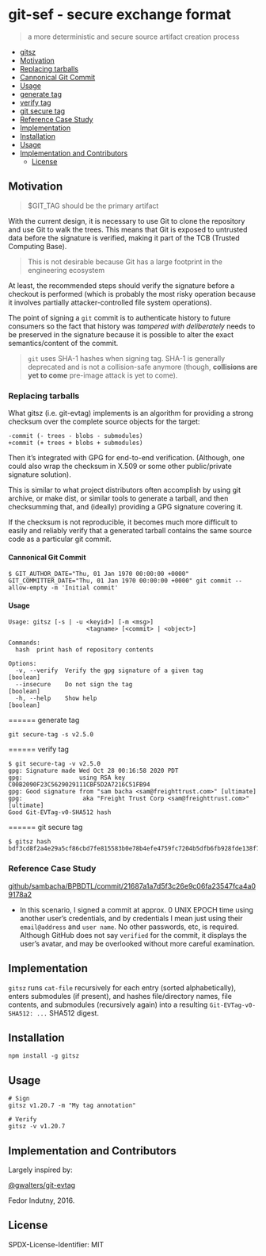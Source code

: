 git-sef - secure exchange format
=====

> a more deterministic and secure source artifact creation process
-   [gitsz](#gitsz)
-   [Motivation](#motivation)
-   [Replacing tarballs](#replacing-tarballs)
-   [Cannonical Git Commit](#cannonical-git-commit)
-   [Usage](#usage)
-   [generate tag](#generate-tag)
-   [verify tag](#verify-tag)
-   [git secure tag](#git-secure-tag)
-   [Reference Case Study](#reference-case-study)
-   [Implementation](#implementation)
-   [Installation](#installation)
-   [Usage](#usage-1)
-   [Implementation and
Contributors](#implementation-and-contributors)
    -   [License](#license)

Motivation
----------

> $GIT\_TAG should be the primary artifact

With the current design, it is necessary to use Git to clone the
repository and use Git to walk the trees. This means that Git is exposed
to untrusted data before the signature is verified, making it part of
the TCB (Trusted Computing Base).

> This is not desirable because Git has a large footprint in the
> engineering ecosystem

At least, the recommended steps should verify the signature before a
checkout is performed (which is probably the most risky operation
because it involves partially attacker-controlled file system
operations).

The point of signing a `git` commit is to authenticate history to future
consumers so the fact that history was *tampered with deliberately*
needs to be preserved in the signature because it is possible to alter
the exact semantics/content of the commit.

> `git` uses SHA-1 hashes when signing tag. SHA-1 is generally
> deprecated and is not a collision-safe anymore (though, **collisions
> are yet to come** pre-image attack is yet to come).

### Replacing tarballs

What gitsz (i.e. git-evtag) implements is an algorithm for providing a
strong checksum over the complete source objects for the target:

    -commit (- trees - blobs - submodules)
    +commit (+ trees + blobs + submodules)

Then it’s integrated with GPG for end-to-end verification. (Although,
one could also wrap the checksum in X.509 or some other public/private
signature solution).

This is similar to what project distributors often accomplish by using
git archive, or make dist, or similar tools to generate a tarball, and
then checksumming that, and (ideally) providing a GPG signature covering
it.

If the checksum is not reproducible, it becomes much more difficult to
easily and reliably verify that a generated tarball contains the same
source code as a particular git commit.

#### Cannonical Git Commit

    $ GIT_AUTHOR_DATE="Thu, 01 Jan 1970 00:00:00 +0000" GIT_COMMITTER_DATE="Thu, 01 Jan 1970 00:00:00 +0000" git commit --allow-empty -m 'Initial commit'

#### Usage

    Usage: gitsz [-s | -u <keyid>] [-m <msg>]
                          <tagname> [<commit> | <object>]

    Commands:
      hash  print hash of repository contents

    Options:
      -v, --verify  Verify the gpg signature of a given tag                [boolean]
      --insecure    Do not sign the tag                                    [boolean]
      -h, --help    Show help                                              [boolean]

====== generate tag

`git secure-tag -s v2.5.0`

====== verify tag

    $ git secure-tag -v v2.5.0
    gpg: Signature made Wed Oct 28 00:16:58 2020 PDT
    gpg:                using RSA key C00B2090F23C5629029111CBF5D2A7216C51FB94
    gpg: Good signature from "sam bacha <sam@freighttrust.com>" [ultimate]
    gpg:                 aka "Freight Trust Corp <sam@freighttrust.com>" [ultimate]
    Good Git-EVTag-v0-SHA512 hash

====== git secure tag

    $ gitsz hash
    bdf3cd8f2a4e29a5cf86cbd7fe815583b0e78b4efe4759fc7204b5dfb6fb928fde138f7fcfcae19e241b25d210b3c3147cb7b5327654ae3dd1ae02d4908e4671

### Reference Case Study

[github/sambacha/BPBDTL/commit/21687a1a7d5f3c26e9c06fa23547fca4a09178a2](https://github.com/sambacha/BPBDTL/commit/21687a1a7d5f3c26e9c06fa23547fca4a09178a2)

-   In this scenario, I signed a commit at approx. 0 UNIX EPOCH time
    using another user’s credentials, and by credentials I mean just
    using their `email@address` and `user name`. No other passwords,
    etc, is required. Although GitHub does not say `verified` for the
    commit, it displays the user’s avatar, and may be overlooked without
    more careful examination.

Implementation
--------------

`gitsz` runs `cat-file` recursively for each entry (sorted
alphabetically), enters submodules (if present), and hashes
file/directory names, file contents, and submodules (recursively again)
into a resulting `Git-EVTag-v0-SHA512: ...` SHA512 digest.

Installation
------------

    npm install -g gitsz

Usage
-----

    # Sign
    gitsz v1.20.7 -m "My tag annotation"

    # Verify
    gitsz -v v1.20.7

Implementation and Contributors
-------------------------------

Largely inspired by:

[@gwalters/git-evtag](https://github.com/cgwalters/git-evtag)

Fedor Indutny, 2016.

License
-------

SPDX-License-Identifier: MIT
